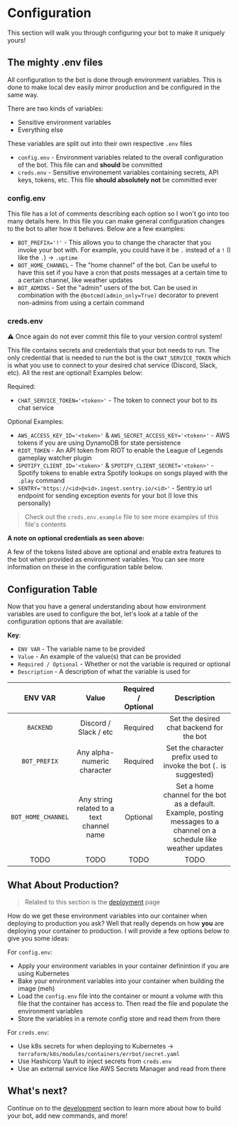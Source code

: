 # Configuration

This section will walk you through configuring your bot to make it uniquely yours!

## The mighty .env files

All configuration to the bot is done through environment variables. This is done to make local dev easily mirror production and be configured in the same way.

There are two kinds of variables:

- Sensitive environment variables
- Everything else

These variables are split out into their own respective `.env` files

- `config.env` - Environment variables related to the overall configuration of the bot. This file can and **should** be committed
- `creds.env` - Sensitive environement variables containing secrets, API keys, tokens, etc. This file **should absolutely not** be committed ever

### config.env

This file has a lot of comments describing each option so I won't go into too many details here. In this file you can make general configuration changes to the bot to alter how it behaves. Below are a few examples:

- `BOT_PREFIX='!'` - This allows you to change the character that you invoke your bot with. For example, you could have it be `.` instead of a `!` (I like the `.`) -> `.uptime`
- `BOT_HOME_CHANNEL` - The "home channel" of the bot. Can be useful to have this set if you have a cron that posts messages at a certain time to a certain channel, like weather updates
- `BOT_ADMINS` - Set the "admin" users of the bot. Can be used in combination with the `@botcmd(admin_only=True)` decorator to prevent non-admins from using a certain command

### creds.env

⚠️ Once again do not ever commit this file to your version control system!

This file contains secrets and credentials that your bot needs to run. The only credential that is needed to run the bot is the `CHAT_SERVICE_TOKEN` which is what you use to connect to your desired chat service (Discord, Slack, etc). All the rest are optional! Examples below:

Required:

- `CHAT_SERVICE_TOKEN='<token>'` - The token to connect your bot to its chat service

Optional Examples:

- `AWS_ACCESS_KEY_ID='<token>'` & `AWS_SECRET_ACCESS_KEY='<token>'` - AWS tokens if you are using DynamoDB for state persistence
- `RIOT_TOKEN` - An API token from RIOT to enable the League of Legends gameplay watcher plugin
- `SPOTIFY_CLIENT_ID='<token>'` & `SPOTIFY_CLIENT_SECRET='<token>'` - Spotify tokens to enable extra Spotify lookups on songs played with the `.play` command
- `SENTRY='https://<id>@<id>.ingest.sentry.io/<id>'` - Sentry.io url endpoint for sending exception events for your bot (I love this personally)

> Check out the `creds.env.example` file to see more examples of this file's contents

**A note on optional credentials as seen above:**

A few of the tokens listed above are optional and enable extra features to the bot when provided as environment variables. You can see more information on these in the configuration table below.

## Configuration Table

Now that you have a general understanding about how environment variables are used to configure the bot, let's look at a table of the configuration options that are available:

**Key**:

- `ENV VAR` - The variable name to be provided
- `Value` - An example of the value(s) that can be provided
- `Required / Optional` - Whether or not the variable is required or optional
- `Description` - A description of what the variable is used for

|   ENV VAR   |  Value  |  Required / Optional         |  Description     |
|    :----:   |     :----:    |   :----:      |        :----:       |
| `BACKEND` | Discord / Slack / etc | Required | Set the desired chat backend for the bot |
| `BOT_PREFIX` | Any alpha-numeric character | Required | Set the character prefix used to invoke the bot (`.` is suggested) |
| `BOT_HOME_CHANNEL` | Any string related to a text channel name | Optional | Set a home channel for the bot as a default. Example, posting messages to a channel on a schedule like weather updates |
|TODO | TODO | TODO | TODO |

## What About Production?

> Related to this section is the [deployment](deployment.md) page

How do we get these environment variables into our container when deploying to production you ask? Well that really depends on how **you** are deploying your container to production. I will provide a few options below to give you some ideas:

For `config.env`:

- Apply your environment variables in your container definintion if you are using Kubernetes
- Bake your environment variables into your container when building the image (meh)
- Load the `config.env` file into the container or mount a volume with this file that the container has access to. Then read the file and populate the environment variables
- Store the variables in a remote config store and read them from there

For `creds.env`:

- Use k8s secrets for when deploying to Kubernetes -> `terraform/k8s/modules/containers/errbot/secret.yaml`
- Use Hashicorp Vault to inject secrets from `creds.env`
- Use an external service like AWS Secrets Manager and read from there

## What's next?

Continue on to the [development](development.md) section to learn more about how to build your bot, add new commands, and more!
